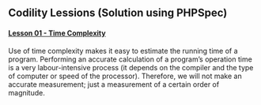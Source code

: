 ## Codility Lessions (Solution using PHPSpec)

#### [Lesson 01 - Time Complexity](https://github.com/samiulhoque/codility-lessons/blob/master/src/Lesson01/)
Use of time complexity makes it easy to estimate the running time of a program. Performing
an accurate calculation of a program’s operation time is a very labour-intensive process
(it depends on the compiler and the type of computer or speed of the processor). Therefore, we
will not make an accurate measurement; just a measurement of a certain order of magnitude.